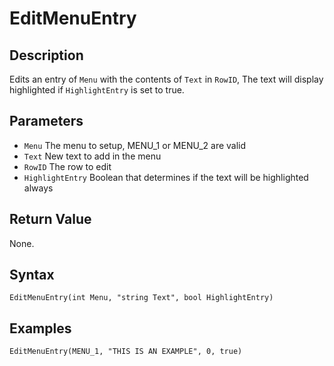 # EditMenuEntry

## Description
Edits an entry of `Menu` with the contents of `Text` in `RowID`, The text will display highlighted if `HighlightEntry` is set to true.

## Parameters
- `Menu`
The menu to setup, MENU_1 or MENU_2 are valid
- `Text`
New text to add in the menu
- `RowID`
The row to edit
- `HighlightEntry`
Boolean that determines if the text will be highlighted always


## Return Value
None.

## Syntax
```
EditMenuEntry(int Menu, "string Text", bool HighlightEntry)
```

## Examples
```
EditMenuEntry(MENU_1, "THIS IS AN EXAMPLE", 0, true)
```